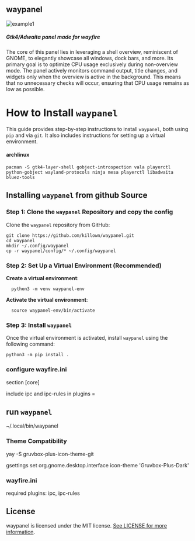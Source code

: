 ## waypanel

![example1](https://github.com/user-attachments/assets/6f9bc597-4089-4ffb-b49f-5fcb2f446864)

##### _Gtk4/Adwaita panel made for wayfire_

The core of this panel lies in leveraging a shell overview, reminiscent of GNOME, to elegantly showcase all windows, dock bars, and more. Its primary goal is to optimize CPU usage exclusively during non-overview mode. The panel actively monitors command output, title changes, and widgets only when the overview is active in the background. This means that no unnecessary checks will occur, ensuring that CPU usage remains as low as possible.

How to Install `waypanel`
=========================

This guide provides step-by-step instructions to install `waypanel`, both using `pip` and via `git`. It also includes instructions for setting up a virtual environment.

#### archlinux
    
    pacman -S gtk4-layer-shell gobject-introspection vala playerctl python-gobject wayland-protocols ninja mesa playerctl libadwaita bluez-tools


Installing `waypanel` from github Source
-------------------------------------------------

### Step 1: Clone the `waypanel` Repository and copy the config

Clone the `waypanel` repository from GitHub:

    git clone https://github.com/killown/waypanel.git
    cd waypanel
    mkdir ~/.config/waypanel
    cp -r waypanel/config/* ~/.config/waypanel


### Step 2: Set Up a Virtual Environment (Recommended)

  **Create a virtual environment**:
    
      python3 -m venv waypanel-env
    
  **Activate the virtual environment**:
       
      source waypanel-env/bin/activate

      
### Step 3: Install `waypanel`

Once the virtual environment is activated, install `waypanel` using the following command:

    python3 -m pip install .


### configure wayfire.ini
   section [core]
   
   include ipc and ipc-rules in plugins =


## run `waypanel`
~/.local/bin/waypanel


### Theme Compatibility

yay -S gruvbox-plus-icon-theme-git

gsettings set org.gnome.desktop.interface icon-theme 'Gruvbox-Plus-Dark'


### wayfire.ini

required plugins: ipc, ipc-rules


## License
waypanel is licensed under the MIT license. [See LICENSE for more information](https://github.com/killown/waypanel/blob/main/LICENSE).


